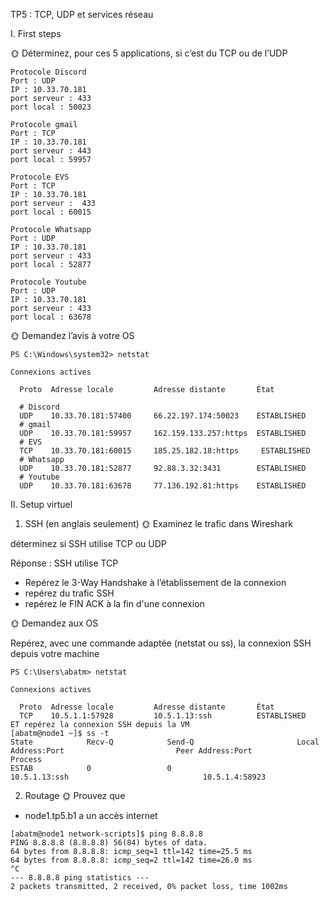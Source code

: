 TP5 : TCP, UDP et services réseau

I. First steps

🌞 Déterminez, pour ces 5 applications, si c’est du TCP ou de l’UDP
``````
Protocole Discord
Port : UDP
IP : 10.33.70.181
port serveur : 433
port local : 50023

Protocole gmail
Port : TCP
IP : 10.33.70.181
port serveur : 443
port local : 59957

Protocole EVS
Port : TCP
IP : 10.33.70.181
port serveur :  433
port local : 60015

Protocole Whatsapp
Port : UDP
IP : 10.33.70.181
port serveur : 433
port local : 52877

Protocole Youtube
Port : UDP
IP : 10.33.70.181
port serveur : 433
port local : 63678

``````

🌞 Demandez l’avis à votre OS
``````
PS C:\Windows\system32> netstat

Connexions actives

  Proto  Adresse locale         Adresse distante       État

  # Discord
  UDP    10.33.70.181:57400     66.22.197.174:50023    ESTABLISHED
  # gmail
  UDP    10.33.70.181:59957     162.159.133.257:https  ESTABLISHED
  # EVS
  TCP    10.33.70.181:60015     185.25.182.18:https     ESTABLISHED
  # Whatsapp
  UDP    10.33.70.181:52877     92.88.3.32:3431        ESTABLISHED
  # Youtube
  UDP    10.33.70.181:63678     77.136.192.81:https    ESTABLISHED
  ``````
II. Setup virtuel

1. SSH (en anglais seulement)
🌞 Examinez le trafic dans Wireshark

déterminez si SSH utilise TCP ou UDP

Réponse : 
SSH utilise TCP

- Repérez le 3-Way Handshake à l’établissement de la connexion
- repérez du trafic SSH
- repérez le FIN ACK à la fin d'une connexion

🌞 Demandez aux OS

Repérez, avec une commande adaptée (netstat ou ss), la connexion SSH depuis votre machine
``````
PS C:\Users\abatm> netstat

Connexions actives

  Proto  Adresse locale         Adresse distante       État
  TCP    10.5.1.1:57928         10.5.1.13:ssh          ESTABLISHED
ET repérez la connexion SSH depuis la VM
[abatm@node1 ~]$ ss -t
State            Recv-Q            Send-Q                       Local Address:Port                         Peer Address:Port             Process
ESTAB            0                 0                                10.5.1.13:ssh                              10.5.1.4:58923
``````
2. Routage
🌞 Prouvez que
- node1.tp5.b1 a un accès internet
``````
[abatm@node1 network-scripts]$ ping 8.8.8.8
PING 8.8.8.8 (8.8.8.8) 56(84) bytes of data.
64 bytes from 8.8.8.8: icmp_seq=1 ttl=142 time=25.5 ms
64 bytes from 8.8.8.8: icmp_seq=2 ttl=142 time=26.0 ms
^C
--- 8.8.8.8 ping statistics ---
2 packets transmitted, 2 received, 0% packet loss, time 1002ms
``````